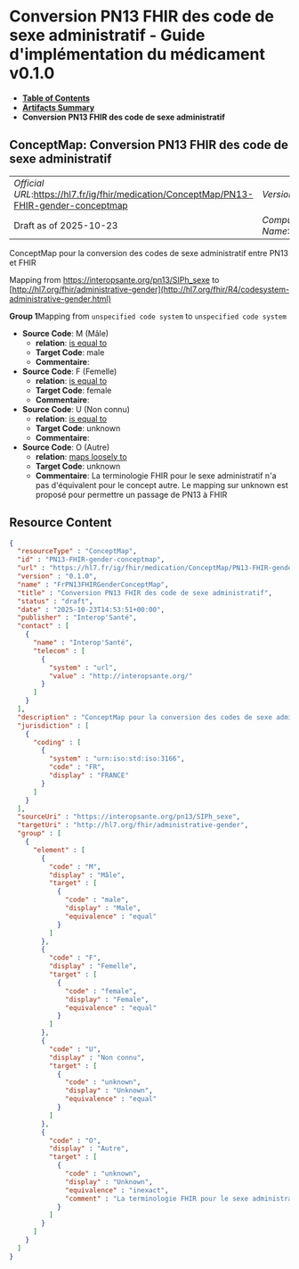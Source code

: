 # Conversion PN13 FHIR des code de sexe administratif - Guide d'implémentation du médicament v0.1.0

* [**Table of Contents**](toc.md)
* [**Artifacts Summary**](artifacts.md)
* **Conversion PN13 FHIR des code de sexe administratif**

## ConceptMap: Conversion PN13 FHIR des code de sexe administratif 

| | |
| :--- | :--- |
| *Official URL*:https://hl7.fr/ig/fhir/medication/ConceptMap/PN13-FHIR-gender-conceptmap | *Version*:0.1.0 |
| Draft as of 2025-10-23 | *Computable Name*:FrPN13FHIRGenderConceptMap |

 
ConceptMap pour la conversion des codes de sexe administratif entre PN13 et FHIR 

Mapping from https://interopsante.org/pn13/SIPh_sexe to [http://hl7.org/fhir/administrative-gender](http://hl7.org/fhir/R4/codesystem-administrative-gender.html)

**Group 1**Mapping from `unspecified code system` to `unspecified code system`

* **Source Code**: M (Mâle)
  * **relation**: [is equal to](http://hl7.org/fhir/R5/codesystem-concept-map-relationship.html#equal)
  * **Target Code**: male
  * **Commentaire**: 
* **Source Code**: F (Femelle)
  * **relation**: [is equal to](http://hl7.org/fhir/R5/codesystem-concept-map-relationship.html#equal)
  * **Target Code**: female
  * **Commentaire**: 
* **Source Code**: U (Non connu)
  * **relation**: [is equal to](http://hl7.org/fhir/R5/codesystem-concept-map-relationship.html#equal)
  * **Target Code**: unknown
  * **Commentaire**: 
* **Source Code**: O (Autre)
  * **relation**: [maps loosely to](http://hl7.org/fhir/R5/codesystem-concept-map-relationship.html#inexact)
  * **Target Code**: unknown
  * **Commentaire**: La terminologie FHIR pour le sexe administratif n'a pas d'équivalent pour le concept autre. Le mapping sur unknown est proposé pour permettre un passage de PN13 à FHIR



## Resource Content

```json
{
  "resourceType" : "ConceptMap",
  "id" : "PN13-FHIR-gender-conceptmap",
  "url" : "https://hl7.fr/ig/fhir/medication/ConceptMap/PN13-FHIR-gender-conceptmap",
  "version" : "0.1.0",
  "name" : "FrPN13FHIRGenderConceptMap",
  "title" : "Conversion PN13 FHIR des code de sexe administratif",
  "status" : "draft",
  "date" : "2025-10-23T14:53:51+00:00",
  "publisher" : "Interop'Santé",
  "contact" : [
    {
      "name" : "Interop'Santé",
      "telecom" : [
        {
          "system" : "url",
          "value" : "http://interopsante.org/"
        }
      ]
    }
  ],
  "description" : "ConceptMap pour la conversion des codes de sexe administratif entre PN13 et FHIR",
  "jurisdiction" : [
    {
      "coding" : [
        {
          "system" : "urn:iso:std:iso:3166",
          "code" : "FR",
          "display" : "FRANCE"
        }
      ]
    }
  ],
  "sourceUri" : "https://interopsante.org/pn13/SIPh_sexe",
  "targetUri" : "http://hl7.org/fhir/administrative-gender",
  "group" : [
    {
      "element" : [
        {
          "code" : "M",
          "display" : "Mâle",
          "target" : [
            {
              "code" : "male",
              "display" : "Male",
              "equivalence" : "equal"
            }
          ]
        },
        {
          "code" : "F",
          "display" : "Femelle",
          "target" : [
            {
              "code" : "female",
              "display" : "Female",
              "equivalence" : "equal"
            }
          ]
        },
        {
          "code" : "U",
          "display" : "Non connu",
          "target" : [
            {
              "code" : "unknown",
              "display" : "Unknown",
              "equivalence" : "equal"
            }
          ]
        },
        {
          "code" : "O",
          "display" : "Autre",
          "target" : [
            {
              "code" : "unknown",
              "display" : "Unknown",
              "equivalence" : "inexact",
              "comment" : "La terminologie FHIR pour le sexe administratif n'a pas d'équivalent pour le concept autre. Le mapping sur unknown est proposé pour permettre un passage de PN13 à FHIR"
            }
          ]
        }
      ]
    }
  ]
}

```
